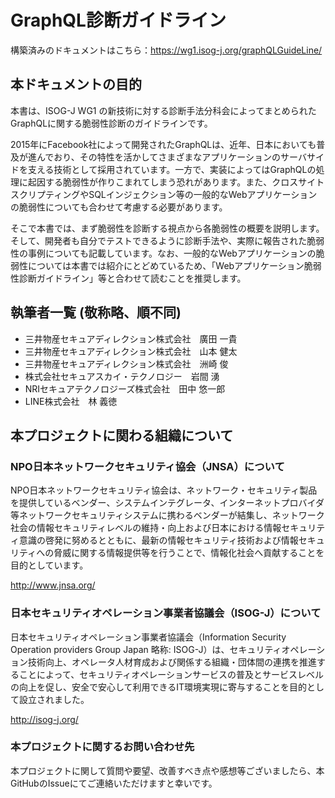 # GraphQL診断ガイドライン
構築済みのドキュメントはこちら：https://wg1.isog-j.org/graphQLGuideLine/

## 本ドキュメントの目的
本書は、ISOG-J WG1 の新技術に対する診断手法分科会によってまとめられたGraphQLに関する脆弱性診断のガイドラインです。  

2015年にFacebook社によって開発されたGraphQLは、近年、日本においても普及が進んでおり、その特性を活かしてさまざまなアプリケーションのサーバサイドを支える技術として採用されています。一方で、実装によってはGraphQLの処理に起因する脆弱性が作りこまれてしまう恐れがあります。また、クロスサイトスクリプティングやSQLインジェクション等の一般的なWebアプリケーションの脆弱性についても合わせて考慮する必要があります。  

そこで本書では、まず脆弱性を診断する視点から各脆弱性の概要を説明します。そして、開発者も自分でテストできるように診断手法や、実際に報告された脆弱性の事例についても記載しています。なお、一般的なWebアプリケーションの脆弱性については本書では紹介にとどめているため、「Webアプリケーション脆弱性診断ガイドライン」等と合わせて読むことを推奨します。  

## 執筆者一覧 (敬称略、順不同) #
- 三井物産セキュアディレクション株式会社　廣田 一貴
- 三井物産セキュアディレクション株式会社　山本 健太
- 三井物産セキュアディレクション株式会社　洲崎 俊
- 株式会社セキュアスカイ・テクノロジー　岩間 湧
- NRIセキュアテクノロジーズ株式会社　田中 悠一郎
- LINE株式会社　林 義徳

## 本プロジェクトに関わる組織について
### NPO日本ネットワークセキュリティ協会（JNSA）について
NPO日本ネットワークセキュリティ協会は、ネットワーク・セキュリティ製品を提供しているベンダー、システムインテグレータ、インターネットプロバイダ等ネットワークセキュリティシステムに携わるベンダーが結集し、ネットワーク社会の情報セキュリティレベルの維持・向上および日本における情報セキュリティ意識の啓発に努めるとともに、最新の情報セキュリティ技術および情報セキュリティへの脅威に関する情報提供等を行うことで、情報化社会へ貢献することを目的としています。

http://www.jnsa.org/

### 日本セキュリティオペレーション事業者協議会（ISOG-J）について
日本セキュリティオペレーション事業者協議会（Information Security Operation providers Group Japan 略称: ISOG-J）は、セキュリティオペレーション技術向上、オペレータ人材育成および関係する組織・団体間の連携を推進することによって、セキュリティオペレーションサービスの普及とサービスレベルの向上を促し、安全で安心して利用できるIT環境実現に寄与することを目的として設立されました。

http://isog-j.org/

### 本プロジェクトに関するお問い合わせ先
本プロジェクトに関して質問や要望、改善すべき点や感想等ございましたら、本GitHubのIssueにてご連絡いただけますと幸いです。
